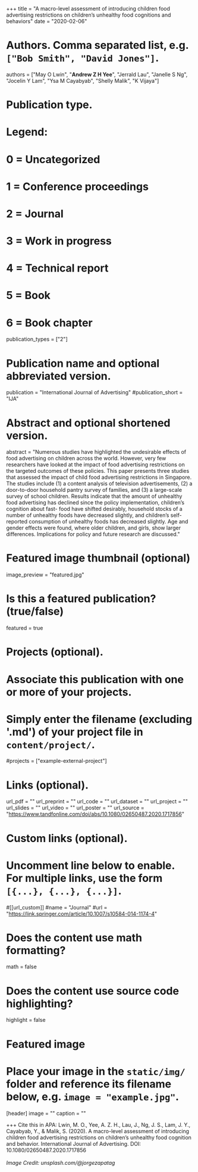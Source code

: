 +++
title = "A macro-level assessment of introducing children food advertising restrictions on children’s unhealthy food cognitions and behaviors"
date = "2020-02-06"

# Authors. Comma separated list, e.g. `["Bob Smith", "David Jones"]`.

authors = ["May O Lwin", "**Andrew Z H Yee**", "Jerrald Lau", "Janelle S Ng", "Jocelin Y Lam", "Ysa M Cayabyab", "Shelly Malik", "K Vijaya"]

# Publication type.
# Legend:
# 0 = Uncategorized
# 1 = Conference proceedings
# 2 = Journal
# 3 = Work in progress
# 4 = Technical report
# 5 = Book
# 6 = Book chapter
publication_types = ["2"]

# Publication name and optional abbreviated version.
publication = "International Journal of Advertising"
#publication_short = "IJA"

# Abstract and optional shortened version.

abstract = "Numerous studies have highlighted the undesirable effects of food advertising on children across the world. However, very few researchers have looked at the impact of food advertising restrictions on the targeted outcomes of these policies. This paper presents three studies that assessed the impact of child food advertising restrictions in Singapore. The studies include (1) a content analysis of television advertisements, (2) a door-to-door household pantry survey of families, and (3) a large-scale survey of school children. Results indicate that the amount of unhealthy food advertising has declined since the policy implementation, children’s cognition about fast- food have shifted desirably, household stocks of a number of unhealthy foods have decreased slightly, and children’s self-reported consumption of unhealthy foods has decreased slightly. Age and gender effects were found, where older children, and girls, show larger differences. Implications for policy and future research are discussed."

# Featured image thumbnail (optional)
image_preview = "featured.jpg"

# Is this a featured publication? (true/false)
featured = true

# Projects (optional).
#   Associate this publication with one or more of your projects.
#   Simply enter the filename (excluding '.md') of your project file in `content/project/`.
#projects = ["example-external-project"]

# Links (optional).
url_pdf = ""
url_preprint = ""
url_code = ""
url_dataset = ""
url_project = ""
url_slides = ""
url_video = ""
url_poster = ""
url_source = "https://www.tandfonline.com/doi/abs/10.1080/02650487.2020.1717856"

# Custom links (optional).
#   Uncomment line below to enable. For multiple links, use the form `[{...}, {...}, {...}]`.
#[[url_custom]]
#name = "Journal"
#url = "https://link.springer.com/article/10.1007/s10584-014-1174-4"

# Does the content use math formatting?
math = false

# Does the content use source code highlighting?
highlight = false
  
# Featured image
# Place your image in the `static/img/` folder and reference its filename below, e.g. `image = "example.jpg"`.
[header]
image = ""
caption = ""

+++
Cite this in APA: Lwin, M. O., Yee, A. Z. H., Lau, J., Ng, J. S., Lam, J. Y., Cayabyab, Y., & Malik, S. (2020). A macro-level assessment of introducing children food advertising restrictions on children’s unhealthy food cognition and behavior. International Journal of Advertising. DOI: 10.1080/02650487.2020.1717856
<br/>
<br/>
_Image Credit: unsplash.com/@jorgezapatag_

